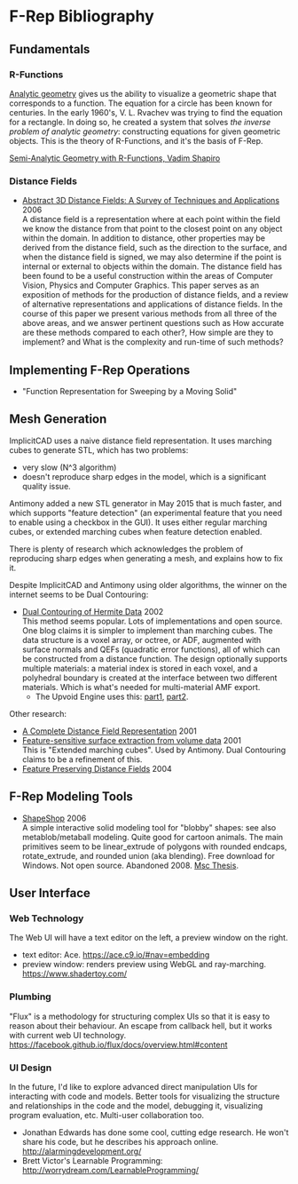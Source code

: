 # F-Rep Bibliography

## Fundamentals
### R-Functions
[Analytic geometry](https://en.wikipedia.org/wiki/Analytic_geometry)
gives us the ability to visualize a geometric shape that corresponds to a function.
The equation for a circle has been known for centuries.
In the early 1960's, V. L. Rvachev was trying to find the equation for a rectangle.
In doing so, he created a system that solves *the inverse problem of
analytic geometry*: constructing equations for given geometric objects.
This is the theory of R-Functions, and it's the basis of F-Rep.

[Semi-Analytic Geometry with R-Functions,
Vadim Shapiro](ftp://ftp.cs.wisc.edu/pub/users/prem/rfuns.pdf)

### Distance Fields
* [Abstract 3D Distance Fields: A Survey of Techniques and Applications](http://www.ann.jussieu.fr/~frey/papers/divers/Jones%20M.W.,%203d%20distance%20fields,%20a%20survey.pdf) 2006 <br>
  A distance field is a representation where at each point within the field we know the distance from that point to the closest point on any object within the domain. In addition to distance, other properties may be derived from the distance field, such as the direction to the surface, and when the distance field is signed, we may also determine if the point is internal or external to objects within the domain. The distance field has been found to be a useful construction within the areas of Computer Vision, Physics and Computer Graphics. This paper serves as an exposition of methods for the production of distance fields, and a review of alternative representations and applications of distance fields. In the course of this paper we present various methods from all three of the above areas, and we answer pertinent questions such as How accurate are these methods compared to each other?, How simple are they to implement? and What is the complexity and run-time of such methods?

## Implementing F-Rep Operations
* "Function Representation for Sweeping by a Moving Solid"

## Mesh Generation
ImplicitCAD uses a naive distance field representation.
It uses marching cubes to generate STL, which has two problems:
* very slow (N^3 algorithm)
* doesn't reproduce sharp edges in the model,
  which is a significant quality issue.

Antimony added a new STL generator in May 2015
that is much faster, and which supports "feature detection" (an experimental feature
that you need to enable using a checkbox in the GUI).
It uses either regular marching cubes, or extended marching cubes when feature detection enabled.

There is plenty of research which acknowledges the problem
of reproducing sharp edges when generating a mesh,
and explains how to fix it.

Despite ImplicitCAD and Antimony using older algorithms,
the winner on the internet seems to be Dual Contouring:
* [Dual Contouring of Hermite Data](http://www.frankpetterson.com/publications/dualcontour/dualcontour.pdf) 2002 <br>
  This method seems popular. Lots of implementations and open source. One blog claims it is simpler to implement
  than marching cubes. The data structure is a voxel array, or octree, or ADF, augmented with surface normals
  and QEFs (quadratic error functions), all of which can be constructed from a distance function.
  The design optionally supports multiple materials: a material index is stored in each voxel,
  and a polyhedral boundary is created at the interface between two different materials. Which is what's
  needed for multi-material AMF export.
  * The Upvoid Engine uses this: [part1](https://upvoid.com/devblog/2013/05/terrain-engine-part-1-dual-contouring/),
    [part2](https://upvoid.com/devblog/2013/07/terrain-engine-part-2-volume-generation-and-the-csg-tree/).

Other research:
* [A Complete Distance Field Representation]() 2001 <br>
* [Feature-sensitive surface extraction from volume data](https://www.graphics.rwth-aachen.de/media/papers/feature1.pdf) 2001 <br>
  This is "Extended marching cubes". Used by Antimony. Dual Contouring claims to be a refinement of this.
* [Feature Preserving Distance Fields](http://www3.cs.stonybrook.edu/~mueller/papers/qu_volvis04.pdf) 2004 <br>

## F-Rep Modeling Tools
* [ShapeShop](http://www.shapeshop3d.com/) 2006 </br>
  A simple interactive solid modeling tool for "blobby" shapes:
  see also metablob/metaball modeling. Quite good for cartoon animals.
  The main primitives seem to be linear_extrude of polygons with rounded endcaps,
  rotate_extrude, and rounded union (aka blending).
  Free download for Windows. Not open source. Abandoned 2008.
  [Msc Thesis](http://www.shapeshop3d.com/downloads/ShapeShopMScThesis.pdf).

## User Interface
### Web Technology
The Web UI will have a text editor on the left, a preview window on the right.
* text editor: Ace. https://ace.c9.io/#nav=embedding
* preview window: renders preview using WebGL and ray-marching. https://www.shadertoy.com/

### Plumbing
"Flux" is a methodology for structuring complex UIs so that it is easy to reason
about their behaviour. An escape from callback hell, but it works with current web UI
technology. https://facebook.github.io/flux/docs/overview.html#content

### UI Design
In the future, I'd like to explore advanced direct manipulation UIs for
interacting with code and models. Better tools for visualizing the structure and relationships
in the code and the model,
debugging it, visualizing program evaluation, etc. Multi-user collaboration too.
* Jonathan Edwards has done some cool, cutting edge research.
  He won't share his code, but he describes his approach online.
  http://alarmingdevelopment.org/
* Brett Victor's Learnable Programming: http://worrydream.com/LearnableProgramming/

